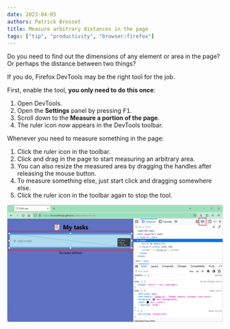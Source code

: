 ```yaml
---
date: 2023-04-05
authors: Patrick Brosset
title: Measure arbitrary distances in the page
tags: ["tip", "productivity", "browser:firefox"]
---
```

Do you need to find out the dimensions of any element or area in the page? Or perhaps the distance between two things?

If you do, Firefox DevTools may be the right tool for the job.

First, enable the tool, **you only need to do this once**:

1. Open DevTools.
1. Open the **Settings** panel by pressing <kbd>F1</kbd>.
1. Scroll down to the **Measure a portion of the page**.
1. The ruler icon now appears in the DevTools toolbar.

Whenever you need to measure something in the page:

1. Click the ruler icon in the toolbar.
1. Click and drag in the page to start measuring an arbitrary area.
1. You can also resize the measured area by dragging the handles after releasing the mouse button.
1. To measure something else, just start click and dragging somewhere else.
1. Click the ruler icon in the toolbar again to stop the tool.

![Firefox with DevTools docked on the side. The measure tool icon is in the DevTools toolbar and has been clicked. An arbitrary area has been defined on the page and its dimensions are displayed in a tooltip](../../assets/img/measure-distances.png)
